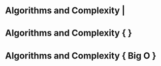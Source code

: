 # Algorithms and Complexity | 
# Algorithms and Complexity {  }
# Algorithms and Complexity { Big O }
